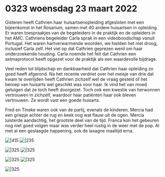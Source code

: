 # 0323 woensdag 23 maart 2022
Gisteren heeft Cathrien haar huisartsenopleiding afgesloten met een bijeenkomst in het Rosarium, samen met 40 andere huisartsen in opleiding. Er waren toespraakjes van de begeleiders in de praktijk en de opleiders in het AMC. Cathriens begeleider Carla sprak in een videoboodschap vanuit Portugal. Het waren hartverwarmende woorden, we hielden het niet droog, inclusief Carla zelf. Het viel op dat Cathrien geprezen werd om haar onderzoekende houding. Carla noemde het feit dat Cathrien een astmaprotocol heeft opgezet voor de praktijk als een waardevolle bijdrage.

Veel reden tot blijdschap en dankbaarheid dat Cathrien haar opleiding zo goed heeft afgerond. Na het recente verdriet over het meisje van drie dat kwam te overlijden heeft Cathrien zichzelf wel de vraag gesteld of het beroep van huisarts wel geschikt was voor haar. Ik vind het van moed getuigen dat ze toch heeft doorgezet. Toch ook een kwestie van herwonnen vertrouwen in zichzelf, waardoor haar patiënten haar ook bleven vertrouwen. Ze wordt vast een goede huisarts.

Fred en Tineke waren ook van de partij, evenals de kinderen. Mercia had een griepje achter de rug en keek nog wat flauw uit de ogen. Mercia luisterde aandachtig, het grootste deel van de tijd. Franca kon het gebeuren nog niet goed volgen maar was verder heel rustig in de weer met de pop. Al met al een geslaagde happening, ook de lasagne maaltijd erna.

![|415](https://filedn.com/lEFtF675HQD86Dw6hctjb9S/Foto's/Cathrien%20huisarts%201.jpg)     ![|235](https://filedn.com/lEFtF675HQD86Dw6hctjb9S/Foto's/Cathrien%20huisarts%202.jpg)

![|325](https://filedn.com/lEFtF675HQD86Dw6hctjb9S/Foto's/Cathrien%20huisarts%203.jpg)     ![|325](https://filedn.com/lEFtF675HQD86Dw6hctjb9S/Foto's/Cathrien%20huisarts%204.jpg)

![|325](https://filedn.com/lEFtF675HQD86Dw6hctjb9S/Foto's/Cathrien%20huisarts%205.jpg)     ![|325](https://filedn.com/lEFtF675HQD86Dw6hctjb9S/Foto's/Cathrien%20huisarts%206.jpg)

![|325](https://filedn.com/lEFtF675HQD86Dw6hctjb9S/Foto's/Cathrien%20huisarts%207.jpg) 